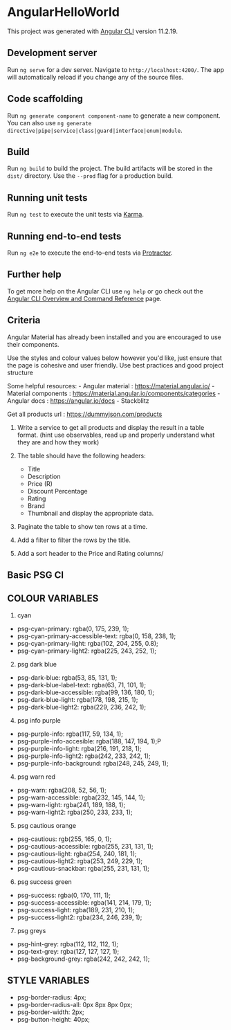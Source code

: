 # AngularHelloWorld

This project was generated with [Angular CLI](https://github.com/angular/angular-cli) version 11.2.19.

## Development server

Run `ng serve` for a dev server. Navigate to `http://localhost:4200/`. The app will automatically reload if you change any of the source files.

## Code scaffolding

Run `ng generate component component-name` to generate a new component. You can also use `ng generate directive|pipe|service|class|guard|interface|enum|module`.

## Build

Run `ng build` to build the project. The build artifacts will be stored in the `dist/` directory. Use the `--prod` flag for a production build.

## Running unit tests

Run `ng test` to execute the unit tests via [Karma](https://karma-runner.github.io).

## Running end-to-end tests

Run `ng e2e` to execute the end-to-end tests via [Protractor](http://www.protractortest.org/).

## Further help

To get more help on the Angular CLI use `ng help` or go check out the [Angular CLI Overview and Command Reference](https://angular.io/cli) page.

## Criteria 

Angular Material has already been installed and you are encouraged to use their components.

Use the styles and colour values below however you'd like, just ensure that the page is cohesive and user friendly.
Use best practices and good project structure 

Some helpful resources: 
    - Angular material : https://material.angular.io/
    - Material components : https://material.angular.io/components/categories
    - Angular docs : https://angular.io/docs
    - Stackblitz

Get all products url : https://dummyjson.com/products

1. Write a service to get all products and display the result in a table format. (hint use observables, read up and properly understand what they are and how they work)
2. The table should have the following headers:
    - Title 
    - Description
    - Price (R)
    - Discount Percentage
    - Rating
    - Brand 
    - Thumbnail
    and display the appropriate data.

3. Paginate the table to show ten rows at a time.
4. Add a filter to filter the rows by the title.
5. Add a sort header to the Price and Rating columns/


## Basic PSG CI

  ## COLOUR VARIABLES 
  1. cyan
  - psg-cyan-primary: rgba(0, 175, 239, 1);
  - psg-cyan-primary-accessible-text: rgba(0, 158, 238, 1);
  - psg-cyan-primary-light: rgba(102, 204, 255, 0.8);
  - psg-cyan-primary-light2: rgba(225, 243, 252, 1);
  

  2. psg dark blue
  - psg-dark-blue: rgba(53, 85, 131, 1);
  - psg-dark-blue-label-text: rgba(63, 71, 101, 1);
  - psg-dark-blue-accessible: rgba(99, 136, 180, 1);
  - psg-dark-blue-light: rgba(178, 198, 215, 1);
  - psg-dark-blue-light2: rgba(229, 236, 242, 1);

  4. psg info purple
  - psg-purple-info: rgba(117, 59, 134, 1);
  - psg-purple-info-accesible: rgba(188, 147, 194, 1);P
  - psg-purple-info-light: rgba(216, 191, 218, 1);
  - psg-purple-info-light2: rgba(242, 233, 242, 1);
  - psg-purple-info-background: rgba(248, 245, 249, 1);

  4. psg warn red
  - psg-warn: rgba(208, 52, 56, 1);
  - psg-warn-accessible: rgba(232, 145, 144, 1);
  - psg-warn-light: rgba(241, 189, 188, 1);
  - psg-warn-light2: rgba(250, 233, 233, 1);

  5. psg cautious orange
  - psg-cautious: rgb(255, 165, 0, 1);
  - psg-cautious-accessible: rgba(255, 231, 131, 1);
  - psg-cautious-light: rgba(254, 240, 181, 1);
  - psg-cautious-light2: rgba(253, 249, 229, 1);
  - psg-cautious-snackbar: rgba(255, 231, 131, 1);

  6. psg success green
  - psg-success: rgba(0, 170, 111, 1);
  - psg-success-accessible: rgba(141, 214, 179, 1);
  - psg-success-light: rgba(189, 231, 210, 1);
  - psg-success-light2: rgba(234, 246, 239, 1);

  7. psg greys
  - psg-hint-grey: rgba(112, 112, 112, 1);
  - psg-text-grey: rgba(127, 127, 127, 1);
  - psg-background-grey: rgba(242, 242, 242, 1);

  ## STYLE VARIABLES
  - psg-border-radius: 4px;
  - psg-border-radius-all: 0px 8px 8px 0px;
  - psg-border-width: 2px;
  - psg-button-height: 40px;
